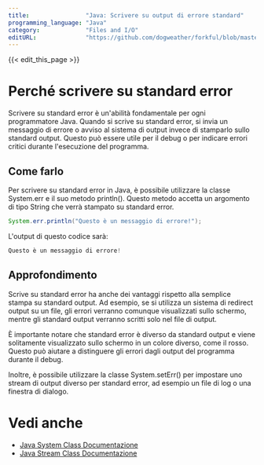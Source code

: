 ```yaml
---
title:                "Java: Scrivere su output di errore standard"
programming_language: "Java"
category:             "Files and I/O"
editURL:              "https://github.com/dogweather/forkful/blob/master/content/it/java/writing-to-standard-error.md"
---
```


{{< edit_this_page >}}

# Perché scrivere su standard error

Scrivere su standard error è un'abilità fondamentale per ogni programmatore Java. Quando si scrive su standard error, si invia un messaggio di errore o avviso al sistema di output invece di stamparlo sullo standard output. Questo può essere utile per il debug o per indicare errori critici durante l'esecuzione del programma.

## Come farlo

Per scrivere su standard error in Java, è possibile utilizzare la classe System.err e il suo metodo println(). Questo metodo accetta un argomento di tipo String che verrà stampato su standard error.

```Java
System.err.println("Questo è un messaggio di errore!");
```

L'output di questo codice sarà:

```Java
Questo è un messaggio di errore!
```

## Approfondimento

Scrive su standard error ha anche dei vantaggi rispetto alla semplice stampa su standard output. Ad esempio, se si utilizza un sistema di redirect output su un file, gli errori verranno comunque visualizzati sullo schermo, mentre gli standard output verranno scritti solo nel file di output.

È importante notare che standard error è diverso da standard output e viene solitamente visualizzato sullo schermo in un colore diverso, come il rosso. Questo può aiutare a distinguere gli errori dagli output del programma durante il debug.

Inoltre, è possibile utilizzare la classe System.setErr() per impostare uno stream di output diverso per standard error, ad esempio un file di log o una finestra di dialogo.

# Vedi anche

- [Java System Class Documentazione](https://docs.oracle.com/javase/8/docs/api/java/lang/System.html)
- [Java Stream Class Documentazione](https://docs.oracle.com/javase/8/docs/api/java/io/PrintStream.html)